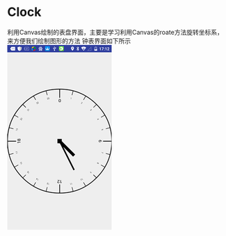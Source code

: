 # Clock
利用Canvas绘制的表盘界面，主要是学习利用Canvas的roate方法旋转坐标系，来方便我们绘制图形的方法
钟表界面如下所示 
![](http://github.com/946898963/Clock/raw/master/mdtupian/view.png)
